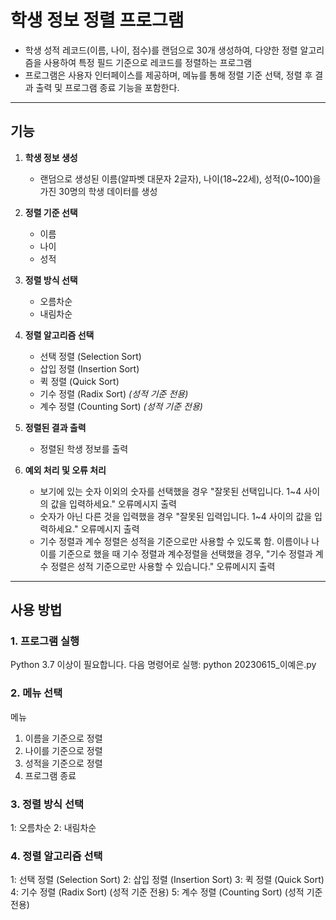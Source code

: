 # 학생 정보 정렬 프로그램

- 학생 성적 레코드(이름, 나이, 점수)를 랜덤으로 30개 생성하여, 다양한 정렬 알고리즘을 사용하여 특정 필드 기준으로 레코드를 정렬하는 프로그램
- 프로그램은 사용자 인터페이스를 제공하며, 메뉴를 통해 정렬 기준 선택, 정렬 후 결과 출력 및 프로그램 종료 기능을 포함한다. 

---

## 기능

1. **학생 정보 생성**
   - 랜덤으로 생성된 이름(알파벳 대문자 2글자), 나이(18~22세), 성적(0~100)을 가진 30명의 학생 데이터를 생성

2. **정렬 기준 선택**
   - 이름
   - 나이
   - 성적

3. **정렬 방식 선택**
   - 오름차순
   - 내림차순

4. **정렬 알고리즘 선택**
   - 선택 정렬 (Selection Sort)
   - 삽입 정렬 (Insertion Sort)
   - 퀵 정렬 (Quick Sort)
   - 기수 정렬 (Radix Sort) *(성적 기준 전용)*
   - 계수 정렬 (Counting Sort) *(성적 기준 전용)*

5. **정렬된 결과 출력**
   - 정렬된 학생 정보를 출력

6. **예외 처리 및 오류 처리**
   - 보기에 있는 숫자 이외의 숫자를 선택했을 경우 "잘못된 선택입니다. 1~4 사이의 값을 입력하세요." 오류메시지 출력
   - 숫자가 아닌 다른 것을 입력했을 경우 "잘못된 입력입니다. 1~4 사이의 값을 입력하세요." 오류메시지 출력
   - 기수 정렬과 계수 정렬은 성적을 기준으로만 사용할 수 있도록 함. 이름이나 나이를 기준으로 했을 때 기수 정렬과 계수정렬을 선택했을 경우, "기수 정렬과 계수 정렬은 성적 기준으로만 사용할 수 있습니다." 오류메시지 출력

---

## 사용 방법

### **1. 프로그램 실행**
Python 3.7 이상이 필요합니다. 다음 명령어로 실행:
python 20230615_이예은.py

### **2. 메뉴 선택**
메뉴
1. 이름을 기준으로 정렬
2. 나이를 기준으로 정렬
3. 성적을 기준으로 정렬
4. 프로그램 종료

### **3. 정렬 방식 선택**
1: 오름차순
2: 내림차순

### **4. 정렬 알고리즘 선택**
1: 선택 정렬 (Selection Sort)
2: 삽입 정렬 (Insertion Sort)
3: 퀵 정렬 (Quick Sort)
4: 기수 정렬 (Radix Sort) (성적 기준 전용)
5: 계수 정렬 (Counting Sort) (성적 기준 전용)
